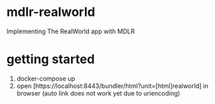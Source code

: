 # mdlr-realworld
Implementing The RealWorld app with MDLR

# getting started
1) docker-compose up
2) open [https://localhost:8443/bundler/html?unit=[html]realworld] in browser (auto link does not work yet due to uriencoding)
